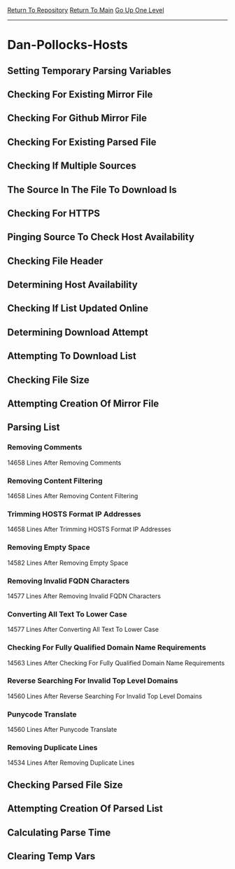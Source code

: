 [Return To Repository](https://github.com/bast69/piholeparser/)
[Return To Main](https://github.com/bast69/piholeparser/blob/master/RecentRunLogs/Mainlog.md)
[Go Up One Level](https://github.com/bast69/piholeparser/blob/master/RecentRunLogs/TopLevelScripts/30-Processing-External-Blacklists.md)
____________________________________
# Dan-Pollocks-Hosts
## Setting Temporary Parsing Variables
## Checking For Existing Mirror File
## Checking For Github Mirror File
## Checking For Existing Parsed File
## Checking If Multiple Sources
## The Source In The File To Download Is
## Checking For HTTPS
## Pinging Source To Check Host Availability
## Checking File Header
## Determining Host Availability
## Checking If List Updated Online
## Determining Download Attempt
## Attempting To Download List
## Checking File Size
## Attempting Creation Of Mirror File
## Parsing List
### Removing Comments
14658 Lines After Removing Comments
### Removing Content Filtering
14658 Lines After Removing Content Filtering
### Trimming HOSTS Format IP Addresses
14658 Lines After Trimming HOSTS Format IP Addresses
### Removing Empty Space
14582 Lines After Removing Empty Space
### Removing Invalid FQDN Characters
14577 Lines After Removing Invalid FQDN Characters
### Converting All Text To Lower Case
14577 Lines After Converting All Text To Lower Case
### Checking For Fully Qualified Domain Name Requirements
14563 Lines After Checking For Fully Qualified Domain Name Requirements
### Reverse Searching For Invalid Top Level Domains
14560 Lines After Reverse Searching For Invalid Top Level Domains
### Punycode Translate
14560 Lines After Punycode Translate
### Removing Duplicate Lines
14534 Lines After Removing Duplicate Lines
## Checking Parsed File Size
## Attempting Creation Of Parsed List
## Calculating Parse Time
## Clearing Temp Vars
